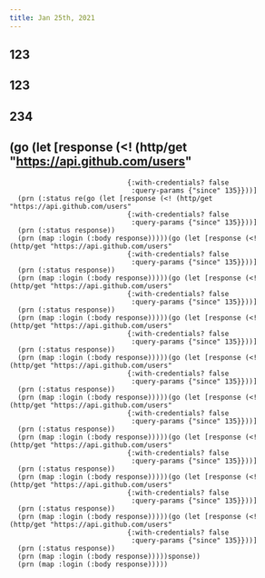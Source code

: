```yaml
---
title: Jan 25th, 2021
---
```


## 123
## 123
## 234
## (go (let [response (<! (http/get "https://api.github.com/users"
                                 {:with-credentials? false
                                  :query-params {"since" 135}}))]
      (prn (:status re(go (let [response (<! (http/get "https://api.github.com/users"
                                 {:with-credentials? false
                                  :query-params {"since" 135}}))]
      (prn (:status response))
      (prn (map :login (:body response)))))(go (let [response (<! (http/get "https://api.github.com/users"
                                 {:with-credentials? false
                                  :query-params {"since" 135}}))]
      (prn (:status response))
      (prn (map :login (:body response)))))(go (let [response (<! (http/get "https://api.github.com/users"
                                 {:with-credentials? false
                                  :query-params {"since" 135}}))]
      (prn (:status response))
      (prn (map :login (:body response)))))(go (let [response (<! (http/get "https://api.github.com/users"
                                 {:with-credentials? false
                                  :query-params {"since" 135}}))]
      (prn (:status response))
      (prn (map :login (:body response)))))(go (let [response (<! (http/get "https://api.github.com/users"
                                 {:with-credentials? false
                                  :query-params {"since" 135}}))]
      (prn (:status response))
      (prn (map :login (:body response)))))(go (let [response (<! (http/get "https://api.github.com/users"
                                 {:with-credentials? false
                                  :query-params {"since" 135}}))]
      (prn (:status response))
      (prn (map :login (:body response)))))(go (let [response (<! (http/get "https://api.github.com/users"
                                 {:with-credentials? false
                                  :query-params {"since" 135}}))]
      (prn (:status response))
      (prn (map :login (:body response)))))(go (let [response (<! (http/get "https://api.github.com/users"
                                 {:with-credentials? false
                                  :query-params {"since" 135}}))]
      (prn (:status response))
      (prn (map :login (:body response)))))(go (let [response (<! (http/get "https://api.github.com/users"
                                 {:with-credentials? false
                                  :query-params {"since" 135}}))]
      (prn (:status response))
      (prn (map :login (:body response)))))sponse))
      (prn (map :login (:body response)))))
